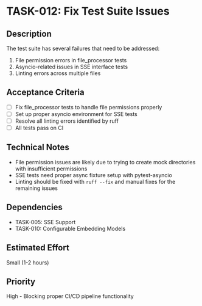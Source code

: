 # TASK-012: Fix Test Suite Issues

## Description
The test suite has several failures that need to be addressed:

1. File permission errors in file_processor tests
2. Asyncio-related issues in SSE interface tests
3. Linting errors across multiple files

## Acceptance Criteria
- [ ] Fix file_processor tests to handle file permissions properly
- [ ] Set up proper asyncio environment for SSE tests
- [ ] Resolve all linting errors identified by ruff
- [ ] All tests pass on CI

## Technical Notes
- File permission issues are likely due to trying to create mock directories with insufficient permissions
- SSE tests need proper async fixture setup with pytest-asyncio
- Linting should be fixed with `ruff --fix` and manual fixes for the remaining issues

## Dependencies
- TASK-005: SSE Support
- TASK-010: Configurable Embedding Models

## Estimated Effort
Small (1-2 hours)

## Priority
High - Blocking proper CI/CD pipeline functionality